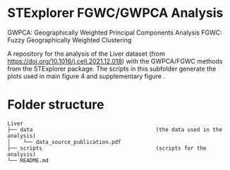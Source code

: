# STExplorer FGWC/GWPCA Analysis

GWPCA: Geographically Weighted Principal Components Analysis
FGWC: Fuzzy Geographically Weighted Clustering

A repository for the analysis of the Liver dataset (from https://doi.org/10.1016/j.cell.2021.12.018) with the GWPCA/FGWC methods from the STExplorer package. The scripts in this subfolder generate the plots used in main figure 4 and supplementary figure .

# Folder structure
```
Liver
├── data 									   (the data used in the analysis)
│    └── data_source_publication.pdf
├── scripts									   (scripts for the analysis)
└── README.md
```
